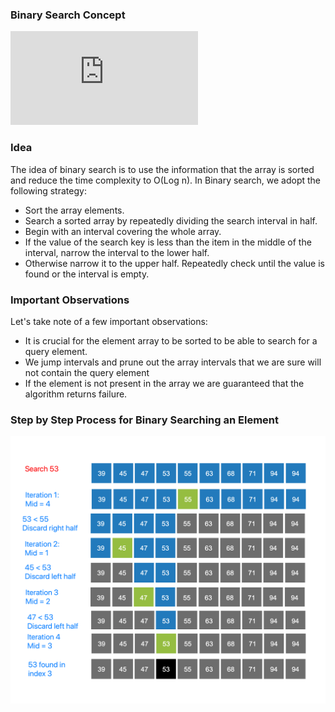 ### Binary Search Concept
<iframe src="https://www.youtube.com/embed/SYaVzxkGFsE" frameborder="0" allow="autoplay; encrypted-media" allowfullscreen></iframe>

### Idea
The idea of binary search is to use the information that the array is sorted and reduce the time complexity to O(Log n). In Binary search, we adopt the following strategy:

   - Sort the array elements.
   - Search a sorted array by repeatedly dividing the search interval in half.
   - Begin with an interval covering the whole array.
   - If the value of the search key is less than the item in the middle of the interval, narrow the interval to the lower half.
   - Otherwise narrow it to the upper half. Repeatedly check until the value is found or the interval is empty.

### Important Observations
 Let's take note of a few important observations:

   - It is crucial for the element array to be sorted to be able to search for a query element.
   - We jump intervals and prune out the array intervals that we are sure will not contain the query element
   - If the element is not present in the array we are guaranteed that the algorithm returns failure.

### Step by Step Process for Binary Searching an Element
<img src="images/binary_search_stepwise.png"/>
